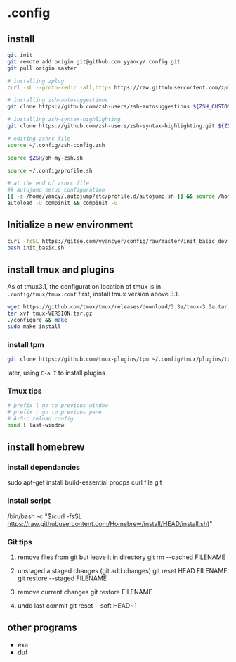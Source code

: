 # .config

## install

```bash
git init
git remote add origin git@github.com:yyancy/.config.git
git pull origin master

# installing zplug
curl -sL --proto-redir -all,https https://raw.githubusercontent.com/zplug/installer/master/installer.zsh | zsh

# installing zsh-autosuggestions
git clone https://github.com/zsh-users/zsh-autosuggestions ${ZSH_CUSTOM:-~/.oh-my-zsh/custom}/plugins/zsh-autosuggestions

# installing zsh-syntax-highlighting
git clone https://github.com/zsh-users/zsh-syntax-highlighting.git ${ZSH_CUSTOM:-~/.oh-my-zsh/custom}/plugins/zsh-syntax-highlighting

# editing zshrc file
source ~/.config/zsh-config.zsh

source $ZSH/oh-my-zsh.sh

source ~/.config/profile.sh

# at the end of zshrc file
## autujump setup configuration
[[ -s /home/yancy/.autojump/etc/profile.d/autojump.sh ]] && source /home/yancy/.autojump/etc/profile.d/autojump.sh
autoload -U compinit && compinit -u

```

## Initialize a new environment

```bash
curl -fsSL https://gitee.com/yyancyer/config/raw/master/init_basic_dev_env.sh -o init_basic.sh
bash init_basic.sh
```

## install tmux and plugins

As of tmux3.1, the configuration location of tmux is in `.config/tmux/tmux.conf`
first, install tmux version above 3.1.

```bash
wget https://github.com/tmux/tmux/releases/download/3.3a/tmux-3.3a.tar.gz
tar xvf tmux-VERSION.tar.gz
./configure && make
sudo make install

```

### install tpm

```bash
git clone https://github.com/tmux-plugins/tpm ~/.config/tmux/plugins/tpm
```

later, using `C-a I` to install plugins

### Tmux tips

```bash
# prefix l go to previous window
# prefix ; go to previous pane
# A-S-c reload config
bind l last-window
```

## install homebrew

### install dependancies

sudo apt-get install build-essential procps curl file git

### install script

/bin/bash -c "$(curl -fsSL https://raw.githubusercontent.com/Homebrew/install/HEAD/install.sh)"

### Git tips

1. remove files from git but leave it in directory
   git rm --cached FILENAME

2. unstaged a staged changes (git add changes)
   git reset HEAD FILENAME
   git restore --staged FILENAME
3. remove current changes
   git restore FILENAME

4. undo last commit
   git reset --soft HEAD~1

## other programs

- exa
- duf
